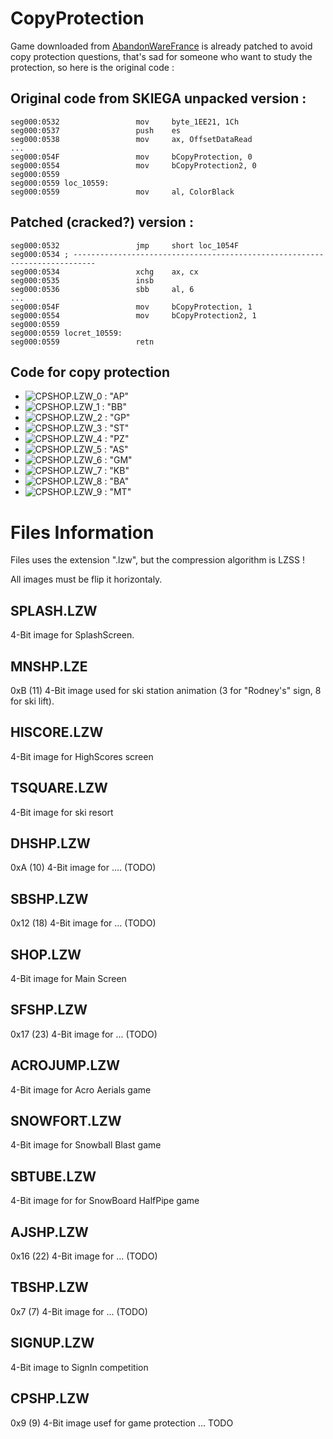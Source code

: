 # CopyProtection

Game downloaded from [AbandonWareFrance][1] is already patched to avoid copy protection questions, that's sad for someone who want to study the protection, so here is the original code :


## Original code from SKIEGA unpacked version :

	seg000:0532                 mov     byte_1EE21, 1Ch
	seg000:0537                 push    es
	seg000:0538                 mov     ax, OffsetDataRead
	...
	seg000:054F                 mov     bCopyProtection, 0
	seg000:0554                 mov     bCopyProtection2, 0
	seg000:0559
	seg000:0559 loc_10559:
	seg000:0559                 mov     al, ColorBlack

## Patched (cracked?) version :

	seg000:0532                 jmp     short loc_1054F
	seg000:0534 ; ---------------------------------------------------------------------------
	seg000:0534                 xchg    ax, cx
	seg000:0535                 insb
	seg000:0536                 sbb     al, 6
	...
	seg000:054F                 mov     bCopyProtection, 1
	seg000:0554                 mov     bCopyProtection2, 1
	seg000:0559
	seg000:0559 locret_10559:
	seg000:0559                 retn

## Code for copy protection

* ![CPSHOP.LZW_0][2] : "AP"
* ![CPSHOP.LZW_1][3] : "BB"
* ![CPSHOP.LZW_2][4] : "GP"
* ![CPSHOP.LZW_3][5] : "ST"
* ![CPSHOP.LZW_4][6] : "PZ"
* ![CPSHOP.LZW_5][7] : "AS"
* ![CPSHOP.LZW_6][8] : "GM"
* ![CPSHOP.LZW_7][9] : "KB"
* ![CPSHOP.LZW_8][10] : "BA"
* ![CPSHOP.LZW_9][11] : "MT"

# Files Information

Files uses the extension ".lzw", but the compression algorithm is LZSS !

All images must be flip it horizontaly.

## SPLASH.LZW

4-Bit image for SplashScreen.

## MNSHP.LZE

0xB (11) 4-Bit image used for ski station animation (3 for "Rodney's" sign, 8 for ski lift).

## HISCORE.LZW

4-Bit image for HighScores screen

## TSQUARE.LZW

4-Bit image for ski resort

## DHSHP.LZW

0xA (10) 4-Bit image for .... (TODO)

## SBSHP.LZW

0x12 (18) 4-Bit image for ... (TODO)

## SHOP.LZW

4-Bit image for Main Screen

## SFSHP.LZW

0x17 (23) 4-Bit image for ... (TODO)

## ACROJUMP.LZW

4-Bit image for Acro Aerials game

## SNOWFORT.LZW

4-Bit image for Snowball Blast game

## SBTUBE.LZW

4-Bit image for for SnowBoard HalfPipe game

## AJSHP.LZW

0x16 (22) 4-Bit image for ... (TODO)

## TBSHP.LZW

0x7 (7) 4-Bit image for ... (TODO)

## SIGNUP.LZW

4-Bit image to SignIn competition

## CPSHP.LZW

0x9 (9) 4-Bit image usef for game protection ... TODO


[1]:http://www.abandonware-france.org/ltf_abandon/ltf_jeu.php?id=624&fic=liens
[2]:http://w4kfu.com/misc/skiordie/status/CPSHP.LZW/CPSHP.LZW_0.bmp
[3]:http://w4kfu.com/misc/skiordie/status/CPSHP.LZW/CPSHP.LZW_1.bmp
[4]:http://w4kfu.com/misc/skiordie/status/CPSHP.LZW/CPSHP.LZW_2.bmp
[5]:http://w4kfu.com/misc/skiordie/status/CPSHP.LZW/CPSHP.LZW_3.bmp
[6]:http://w4kfu.com/misc/skiordie/status/CPSHP.LZW/CPSHP.LZW_4.bmp
[7]:http://w4kfu.com/misc/skiordie/status/CPSHP.LZW/CPSHP.LZW_5.bmp
[8]:http://w4kfu.com/misc/skiordie/status/CPSHP.LZW/CPSHP.LZW_6.bmp
[9]:http://w4kfu.com/misc/skiordie/status/CPSHP.LZW/CPSHP.LZW_7.bmp
[10]:http://w4kfu.com/misc/skiordie/status/CPSHP.LZW/CPSHP.LZW_8.bmp
[11]:http://w4kfu.com/misc/skiordie/status/CPSHP.LZW/CPSHP.LZW_9.bmp

